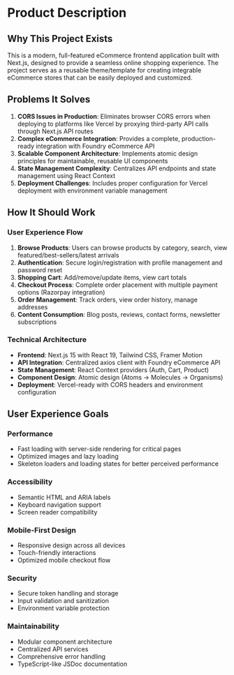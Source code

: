 # Product Description

## Why This Project Exists

This is a modern, full-featured eCommerce frontend application built with Next.js, designed to provide a seamless online shopping experience. The project serves as a reusable theme/template for creating integrable eCommerce stores that can be easily deployed and customized.

## Problems It Solves

1. **CORS Issues in Production**: Eliminates browser CORS errors when deploying to platforms like Vercel by proxying third-party API calls through Next.js API routes
2. **Complex eCommerce Integration**: Provides a complete, production-ready integration with Foundry eCommerce API
3. **Scalable Component Architecture**: Implements atomic design principles for maintainable, reusable UI components
4. **State Management Complexity**: Centralizes API endpoints and state management using React Context
5. **Deployment Challenges**: Includes proper configuration for Vercel deployment with environment variable management

## How It Should Work

### User Experience Flow

1. **Browse Products**: Users can browse products by category, search, view featured/best-sellers/latest arrivals
2. **Authentication**: Secure login/registration with profile management and password reset
3. **Shopping Cart**: Add/remove/update items, view cart totals
4. **Checkout Process**: Complete order placement with multiple payment options (Razorpay integration)
5. **Order Management**: Track orders, view order history, manage addresses
6. **Content Consumption**: Blog posts, reviews, contact forms, newsletter subscriptions

### Technical Architecture

- **Frontend**: Next.js 15 with React 19, Tailwind CSS, Framer Motion
- **API Integration**: Centralized axios client with Foundry eCommerce API
- **State Management**: React Context providers (Auth, Cart, Product)
- **Component Design**: Atomic design (Atoms → Molecules → Organisms)
- **Deployment**: Vercel-ready with CORS headers and environment configuration

## User Experience Goals

### Performance

- Fast loading with server-side rendering for critical pages
- Optimized images and lazy loading
- Skeleton loaders and loading states for better perceived performance

### Accessibility

- Semantic HTML and ARIA labels
- Keyboard navigation support
- Screen reader compatibility

### Mobile-First Design

- Responsive design across all devices
- Touch-friendly interactions
- Optimized mobile checkout flow

### Security

- Secure token handling and storage
- Input validation and sanitization
- Environment variable protection

### Maintainability

- Modular component architecture
- Centralized API services
- Comprehensive error handling
- TypeScript-like JSDoc documentation

